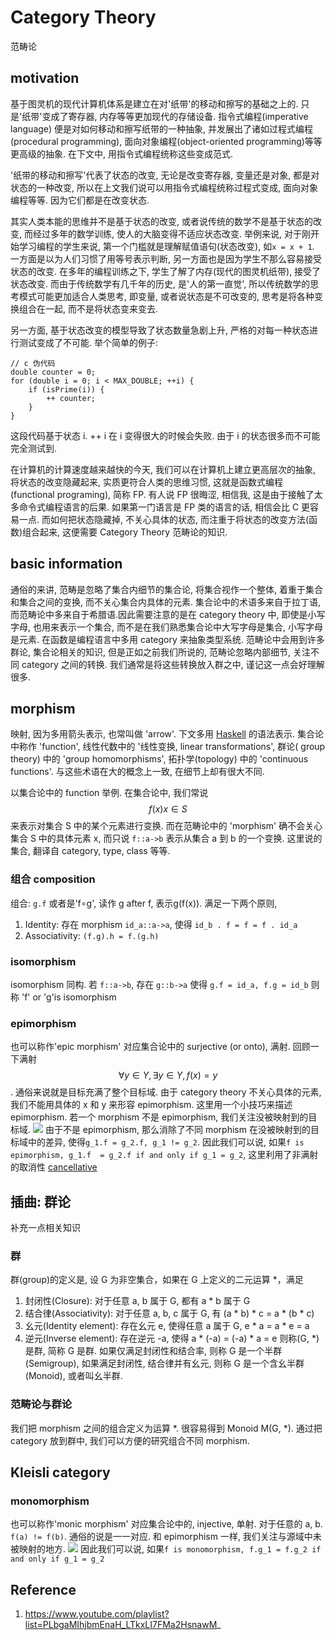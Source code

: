 # Category Theory

范畴论

## motivation
基于图灵机的现代计算机体系是建立在对'纸带'的移动和擦写的基础之上的. 只是'纸带'变成了寄存器, 内存等等更加现代的存储设备. 指令式编程(imperative language) 便是对如何移动和擦写纸带的一种抽象, 并发展出了诸如过程式编程(procedural programming), 面向对象编程(object-oriented programming)等等更高级的抽象. 在下文中, 用指令式编程统称这些变成范式.

'纸带的移动和擦写'代表了状态的改变, 无论是改变寄存器, 变量还是对象, 都是对状态的一种改变, 所以在上文我们说可以用指令式编程统称过程式变成, 面向对象编程等等. 因为它们都是在改变状态.

其实人类本能的思维并不是基于状态的改变, 或者说传统的数学不是基于状态的改变, 而经过多年的数学训练, 使人的大脑变得不适应状态改变. 举例来说, 对于刚开始学习编程的学生来说, 第一个门槛就是理解赋值语句(状态改变), 如`x = x + 1`. 一方面是以为人们习惯了用等号表示判断, 另一方面也是因为学生不那么容易接受状态的改变. 在多年的编程训练之下, 学生了解了内存(现代的图灵机纸带), 接受了状态改变. 而由于传统数学有几千年的历史, 是'人的第一直觉', 所以传统数学的思考模式可能更加适合人类思考, 即变量, 或者说状态是不可改变的, 思考是将各种变换组合在一起, 而不是将状态变来变去.

另一方面, 基于状态改变的模型导致了状态数量急剧上升, 严格的对每一种状态进行测试变成了不可能. 举个简单的例子:

```
// c 伪代码
double counter = 0;
for (double i = 0; i < MAX_DOUBLE; ++i) {
    if (isPrime(i)) {
        ++ counter;
    }
}
```
这段代码基于状态 i. ++ i 在 i 变得很大的时候会失败. 由于 i 的状态很多而不可能完全测试到.

在计算机的计算速度越来越快的今天, 我们可以在计算机上建立更高层次的抽象, 将状态的改变隐藏起来, 实质更符合人类的思维习惯, 这就是函数式编程(functional programing), 简称 FP. 有人说 FP 很晦涩, 相信我, 这是由于接触了太多命令式编程语言的后果. 如果第一门语言是 FP 类的语言的话, 相信会比 C 更容易一点. 而如何把状态隐藏掉, 不关心具体的状态, 而注重于将状态的改变方法(函数)组合起来, 这便需要 Category Theory 范畴论的知识.

## basic information
通俗的来讲, 范畴是忽略了集合内细节的集合论, 将集合视作一个整体, 着重于集合和集合之间的变换, 而不关心集合内具体的元素. 集合论中的术语多来自于拉丁语, 而范畴论中多来自于希腊语.因此需要注意的是在 category theory 中, 即使是小写字母, 也用来表示一个集合, 而不是在我们熟悉集合论中大写字母是集合, 小写字母是元素. 在函数是编程语言中多用 category 来抽象类型系统. 
范畴论中会用到许多群论, 集合论相关的知识, 但是正如之前我们所说的, 范畴论忽略内部细节, 关注不同 category 之间的转换. 我们通常是将这些转换放入群之中, 谨记这一点会好理解很多.

## morphism
映射, 因为多用箭头表示, 也常叫做 'arrow'. 下文多用 [Haskell](https://www.haskell.org) 的语法表示.
集合论中称作 'function', 线性代数中的 '线性变换, linear transformations', 群论( group theory) 中的 'group homomorphisms', 拓扑学(topology) 中的 'continuous functions'. 与这些术语在大的概念上一致, 在细节上却有很大不同.

以集合论中的 function 举例. 在集合论中, 我们常说 $$f(x) x\in S $$ 来表示对集合 S 中的某个元素进行变换. 而在范畴论中的 'morphism' 确不会关心集合 S 中的具体元素 x, 而只说 `f::a->b` 表示从集合 a 到 b 的一个变换. 这里说的集合, 翻译自 category, type, class 等等.

### 组合 composition
组合: `g.f` 或者是'f∘g', 读作 g after f, 表示g(f(x)). 满足一下两个原则, 
1. Identity: 存在 morphism `id_a::a->a`, 使得 `id_b . f = f = f . id_a`
2. Associativity: `(f.g).h = f.(g.h)`

### isomorphism
isomorphism 同构. 若 `f::a->b`, 存在 `g::b->a` 使得 `g.f = id_a, f.g = id_b` 则称 'f' or 'g'is isomorphism

### epimorphism
也可以称作'epic morphism'
对应集合论中的 surjective (or onto), 满射. 回顾一下满射 $$\forall y \in Y, \exists y \in Y, f(x)=y $$. 通俗来说就是目标充满了整个目标域. 由于 category theory 不关心具体的元素, 我们不能用具体的 x 和 y 来形容 epimorphism. 这里用一个小技巧来描述 epimorphism. 若一个 morphism 不是 epimorphism, 我们关注没被映射到的目标域. ![](/assets/QQ20170213-002703@2x.png)
由于不是 epimorphism, 那么消除了不同 morphism 在没被映射到的目标域中的差异, 使得`g_1.f = g_2.f, g_1 != g_2`. 因此我们可以说, 如果`f is epimorphism, g_1.f  = g_2.f if and only if g_1 = g_2`, 这里利用了非满射的取消性 [cancellative](https://en.wikipedia.org/wiki/Cancellation_property)

## 插曲: 群论
补充一点相关知识

### 群
群(group)的定义是, 设 G 为非空集合，如果在 G 上定义的二元运算 \*，满足
1. 封闭性(Closure): 对于任意 a, b 属于 G, 都有 a \* b 属于 G
2. 结合律(Associativity): 对于任意 a, b, c 属于 G, 有 (a \* b) \* c = a \* (b \* c)
3. 幺元(Identity element): 存在幺元 e, 使得任意 a 属于 G, e \* a = a \* e = a
4. 逆元(Inverse element): 存在逆元 -a, 使得 a \* (-a) = (-a) \* a = e
则称(G, \*) 是群, 简称 G 是群. 如果仅满足封闭性和结合率, 则称 G 是一个半群(Semigroup), 如果满足封闭性, 结合律并有幺元, 则称 G 是一个含幺半群(Monoid), 或者叫幺半群. 

### 范畴论与群论
我们把 morphism 之间的组合定义为运算 \*. 很容易得到 Monoid M(G, \*). 通过把 category 放到群中, 我们可以方便的研究组合不同 morphism.

## Kleisli category


### monomorphism
也可以称作'monic morphism'
对应集合论中的, injective, 单射. 对于任意的 a, b. `f(a) != f(b)`. 通俗的说是一一对应. 和 epimorphism 一样, 我们关注与源域中未被映射的地方. ![](/assets/QQ20170215-210033.png)
因此我们可以说, 如果`f is monomorphism, f.g_1 = f.g_2 if and only if g_1 = g_2`


## Reference
1. https://www.youtube.com/playlist?list=PLbgaMIhjbmEnaH_LTkxLI7FMa2HsnawM_


